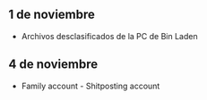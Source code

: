 ## 1 de noviembre
 - Archivos desclasificados de la PC de Bin Laden

## 4 de noviembre
 - Family account - Shitposting account
